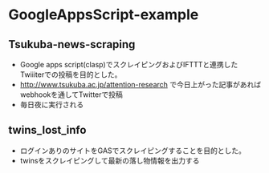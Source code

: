 # GoogleAppsScript-example

## Tsukuba-news-scraping

- Google apps script(clasp)でスクレイピングおよびIFTTTと連携したTwiiiterでの投稿を目的とした。
- http://www.tsukuba.ac.jp/attention-research で今日上がった記事があればwebhookを通してTwitterで投稿
- 毎日夜に実行される

## twins_lost_info

- ログインありのサイトをGASでスクレイピングすることを目的とした。
- twinsをスクレイピングして最新の落し物情報を出力する